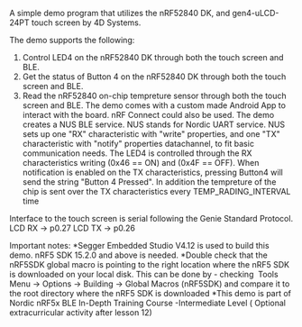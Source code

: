 A simple demo program that utilizes the nRF52840 DK, and gen4-uLCD-24PT touch screen by 4D Systems.

The demo supports the following: 
1. Control LED4 on the nRF52840 DK through both the touch screen and BLE.
2. Get the status of Button 4 on the nRF52840 DK through both the touch screen and BLE.
3. Read the nRF52840 on-chip tempreture sensor through both the touch screen and BLE.
The demo comes with a custom made Android App to interact with the board. nRF Connect could also be used.
The demo creates a NUS BLE service. NUS stands for  Nordic UART service.
NUS sets up one "RX" characteristic with "write" properties, and one "TX" characteristic with "notify" properties datachannel, to fit basic communication needs.
The LED4 is controlled through the RX characteristics writing  (0x46 == ON) and (0x4F == OFF).
When notification is enabled on the TX characteristics, pressing Button4 will send the string "Button 4 Pressed". In addition the tempreture of the chip is sent over the TX characteristics every TEMP_RADING_INTERVAL time

Interface to the touch screen is serial following the Genie Standard Protocol.
LCD RX -> p0.27
LCD TX -> p0.26

Important notes:
*Segger Embedded Studio V4.12 is used to build this demo. nRF5 SDK 15.2.0 and above is needed.
*Double check that the nRF5SDK global macro is pointing to the right location where the nRF5 SDK is downloaded on your local disk. This can be done by -
 checking  Tools Menu -> Options -> Building -> Global Macros (nRF5SDK) and compare it to the root directory where the nRF5 SDK is downloaded
*This demo is part of Nordic nRF5x BLE In-Depth Training Course -Intermediate Level ( Optional extracurricular activity after lesson 12)